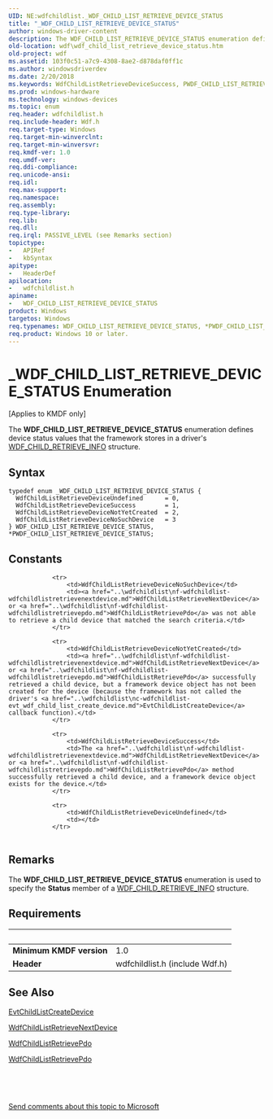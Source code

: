 ```yaml
---
UID: NE:wdfchildlist._WDF_CHILD_LIST_RETRIEVE_DEVICE_STATUS
title: "_WDF_CHILD_LIST_RETRIEVE_DEVICE_STATUS"
author: windows-driver-content
description: The WDF_CHILD_LIST_RETRIEVE_DEVICE_STATUS enumeration defines device status values that the framework stores in a driver's WDF_CHILD_RETRIEVE_INFO structure.
old-location: wdf\wdf_child_list_retrieve_device_status.htm
old-project: wdf
ms.assetid: 103f0c51-a7c9-4308-8ae2-d878daf0ff1c
ms.author: windowsdriverdev
ms.date: 2/20/2018
ms.keywords: WdfChildListRetrieveDeviceSuccess, PWDF_CHILD_LIST_RETRIEVE_DEVICE_STATUS enumeration pointer, PWDF_CHILD_LIST_RETRIEVE_DEVICE_STATUS, WdfChildListRetrieveDeviceNoSuchDevice, kmdf.wdf_child_list_retrieve_device_status, *PWDF_CHILD_LIST_RETRIEVE_DEVICE_STATUS, wdfchildlist/PWDF_CHILD_LIST_RETRIEVE_DEVICE_STATUS, WDF_CHILD_LIST_RETRIEVE_DEVICE_STATUS enumeration, wdfchildlist/WdfChildListRetrieveDeviceSuccess, WdfChildListRetrieveDeviceUndefined, WdfChildListRetrieveDeviceNotYetCreated, wdfchildlist/WdfChildListRetrieveDeviceNoSuchDevice, wdfchildlist/WdfChildListRetrieveDeviceNotYetCreated, DFDeviceObjectChildListRef_e8569400-bcce-4c6a-9fe6-23244b35d361.xml, wdfchildlist/WdfChildListRetrieveDeviceUndefined, _WDF_CHILD_LIST_RETRIEVE_DEVICE_STATUS, wdfchildlist/WDF_CHILD_LIST_RETRIEVE_DEVICE_STATUS, WDF_CHILD_LIST_RETRIEVE_DEVICE_STATUS, wdf.wdf_child_list_retrieve_device_status
ms.prod: windows-hardware
ms.technology: windows-devices
ms.topic: enum
req.header: wdfchildlist.h
req.include-header: Wdf.h
req.target-type: Windows
req.target-min-winverclnt: 
req.target-min-winversvr: 
req.kmdf-ver: 1.0
req.umdf-ver: 
req.ddi-compliance: 
req.unicode-ansi: 
req.idl: 
req.max-support: 
req.namespace: 
req.assembly: 
req.type-library: 
req.lib: 
req.dll: 
req.irql: PASSIVE_LEVEL (see Remarks section)
topictype:
-	APIRef
-	kbSyntax
apitype:
-	HeaderDef
apilocation:
-	wdfchildlist.h
apiname:
-	WDF_CHILD_LIST_RETRIEVE_DEVICE_STATUS
product: Windows
targetos: Windows
req.typenames: WDF_CHILD_LIST_RETRIEVE_DEVICE_STATUS, *PWDF_CHILD_LIST_RETRIEVE_DEVICE_STATUS
req.product: Windows 10 or later.
---
```


# _WDF_CHILD_LIST_RETRIEVE_DEVICE_STATUS Enumeration
<p class="CCE_Message">[Applies to KMDF only]

The <b>WDF_CHILD_LIST_RETRIEVE_DEVICE_STATUS</b> enumeration defines device status values that the framework stores in a driver's <a href="..\wdfchildlist\ns-wdfchildlist-_wdf_child_retrieve_info.md">WDF_CHILD_RETRIEVE_INFO</a> structure.

## Syntax
````
typedef enum _WDF_CHILD_LIST_RETRIEVE_DEVICE_STATUS { 
  WdfChildListRetrieveDeviceUndefined      = 0,
  WdfChildListRetrieveDeviceSuccess        = 1,
  WdfChildListRetrieveDeviceNotYetCreated  = 2,
  WdfChildListRetrieveDeviceNoSuchDevice   = 3
} WDF_CHILD_LIST_RETRIEVE_DEVICE_STATUS, *PWDF_CHILD_LIST_RETRIEVE_DEVICE_STATUS;
````

## Constants

<table>
            
                <tr>
                    <td>WdfChildListRetrieveDeviceNoSuchDevice</td>
                    <td><a href="..\wdfchildlist\nf-wdfchildlist-wdfchildlistretrievenextdevice.md">WdfChildListRetrieveNextDevice</a> or <a href="..\wdfchildlist\nf-wdfchildlist-wdfchildlistretrievepdo.md">WdfChildListRetrievePdo</a> was not able to retrieve a child device that matched the search criteria.</td>
                </tr>
            
                <tr>
                    <td>WdfChildListRetrieveDeviceNotYetCreated</td>
                    <td><a href="..\wdfchildlist\nf-wdfchildlist-wdfchildlistretrievenextdevice.md">WdfChildListRetrieveNextDevice</a> or <a href="..\wdfchildlist\nf-wdfchildlist-wdfchildlistretrievepdo.md">WdfChildListRetrievePdo</a> successfully retrieved a child device, but a framework device object has not been created for the device (because the framework has not called the driver's <a href="..\wdfchildlist\nc-wdfchildlist-evt_wdf_child_list_create_device.md">EvtChildListCreateDevice</a> callback function).</td>
                </tr>
            
                <tr>
                    <td>WdfChildListRetrieveDeviceSuccess</td>
                    <td>The <a href="..\wdfchildlist\nf-wdfchildlist-wdfchildlistretrievenextdevice.md">WdfChildListRetrieveNextDevice</a> or <a href="..\wdfchildlist\nf-wdfchildlist-wdfchildlistretrievepdo.md">WdfChildListRetrievePdo</a> method successfully retrieved a child device, and a framework device object exists for the device.</td>
                </tr>
            
                <tr>
                    <td>WdfChildListRetrieveDeviceUndefined</td>
                    <td></td>
                </tr>
</table>

## Remarks

The <b>WDF_CHILD_LIST_RETRIEVE_DEVICE_STATUS</b> enumeration is used to specify the <b>Status</b> member of a <a href="..\wdfchildlist\ns-wdfchildlist-_wdf_child_retrieve_info.md">WDF_CHILD_RETRIEVE_INFO</a> structure.

## Requirements
| &nbsp; | &nbsp; |
| ---- |:---- |
| **Minimum KMDF version** | 1.0 |
| **Header** | wdfchildlist.h (include Wdf.h) |

## See Also

<a href="..\wdfchildlist\nc-wdfchildlist-evt_wdf_child_list_create_device.md">EvtChildListCreateDevice</a>



<a href="..\wdfchildlist\nf-wdfchildlist-wdfchildlistretrievenextdevice.md">WdfChildListRetrieveNextDevice</a>



<a href="..\wdfchildlist\nf-wdfchildlist-wdfchildlistretrievepdo.md">WdfChildListRetrievePdo</a>



<a href="..\wdfchildlist\nf-wdfchildlist-wdfchildlistretrievepdo.md">WdfChildListRetrievePdo</a>



 

 

<a href="mailto:wsddocfb@microsoft.com?subject=Documentation%20feedback [wdf\wdf]:%20WDF_CHILD_LIST_RETRIEVE_DEVICE_STATUS enumeration%20 RELEASE:%20(2/20/2018)&amp;body=%0A%0APRIVACY STATEMENT%0A%0AWe use your feedback to improve the documentation. We don't use your email address for any other purpose, and we'll remove your email address from our system after the issue that you're reporting is fixed. While we're working to fix this issue, we might send you an email message to ask for more info. Later, we might also send you an email message to let you know that we've addressed your feedback.%0A%0AFor more info about Microsoft's privacy policy, see http://privacy.microsoft.com/en-us/default.aspx." title="Send comments about this topic to Microsoft">Send comments about this topic to Microsoft</a>